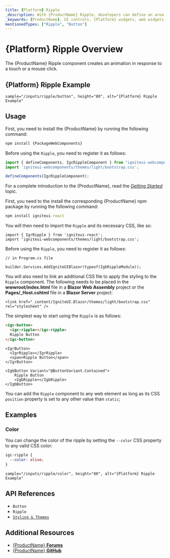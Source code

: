 ```yaml
---
title: {Platform} Ripple
_description: With {ProductName} Ripple, developers can define an area which received a ripple animation effect for a visually enticing UI enhancement.
_keywords: {ProductName}, UI controls, {Platform} widgets, web widgets, UI widgets, {Platform}, Native {Platform} Components Suite, Native {Platform} Controls, Native {Platform} Components Library, {Platform} Ripple components, {Platform} Ripple controls
mentionedTypes: ["Ripple", "Button"]
---
```


# {Platform} Ripple Overview

The {ProductName} Ripple component creates an animation in response to a touch or a mouse click.

## {Platform} Ripple Example

`sample="/inputs/ripple/button", height="80", alt="{Platform} Ripple Example"`


## Usage

<!-- WebComponents -->
First, you need to install the {ProductName} by running the following command:

```cmd
npm install {PackageWebComponents}
```

Before using the `Ripple`, you need to register it as follows:

```ts
import { defineComponents, IgcRippleComponent } from "igniteui-webcomponents";
import 'igniteui-webcomponents/themes/light/bootstrap.css';

defineComponents(IgcRippleComponent);
```

For a complete introduction to the {ProductName}, read the [*Getting Started*](../general-getting-started.md) topic.
<!-- end: WebComponents -->

<!-- React -->
First, you need to the install the corresponding {ProductName} npm package by running the following command:

```cmd
npm install igniteui-react
```

You will then need to import the `Ripple` and its necessary CSS, like so:

```tsx
import { IgrRipple } from 'igniteui-react';
import 'igniteui-webcomponents/themes/light/bootstrap.css';
```
<!-- end: React -->

<!-- Blazor -->

Before using the `Ripple`, you need to register it as follows:


```razor
// in Program.cs file

builder.Services.AddIgniteUIBlazor(typeof(IgbRippleModule));
```

You will also need to link an additional CSS file to apply the styling to the `Ripple` component. The following needs to be placed in the **wwwroot/index.html** file in a **Blazor Web Assembly** project or the **Pages/_Host.cshtml** file in a **Blazor Server** project:

```razor
<link href="_content/IgniteUI.Blazor/themes/light/bootstrap.css" rel="stylesheet" />
```

<!-- end: Blazor -->

The simplest way to start using the `Ripple` is as follows:

```html
<igc-button>
  <igc-ripple></igc-ripple>
  Ripple Button
</igc-button>
```

```tsx
<IgrButton>
  <IgrRipple></IgrRipple>
  <span>Ripple Button</span>
</IgrButton>
```

```razor
<IgbButton Variant="@ButtonVariant.Contained">
    Ripple Button
    <IgbRipple></IgbRipple>
</IgbButton>
```

You can add the `Ripple` component to any web element as long as its CSS `position` property is set to any other value than `static`;

## Examples

### Color

You can change the color of the ripple by setting the `--color` CSS property to any valid CSS color:

```css
igc-ripple {
  --color: olive;
}
```

`sample="/inputs/ripple/color", height="80", alt="{Platform} Ripple Example"`

## API References

 - `Button`
 - `Ripple`
 - [`Styling & Themes`](../themes/overview.md)


## Additional Resources

* [{ProductName} **Forums**]({ForumsLink})
* [{ProductName} **GitHub**]({GithubLink})